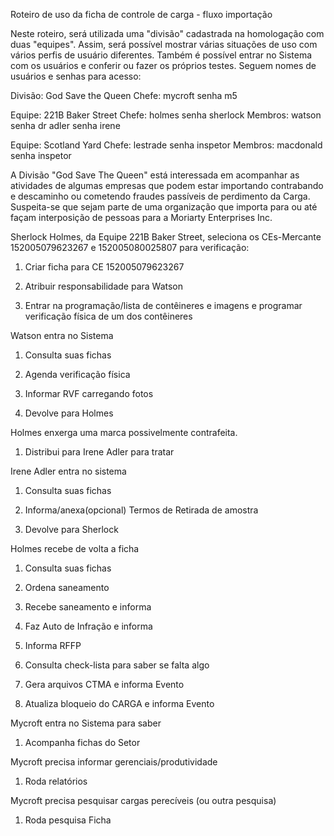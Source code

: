 Roteiro de uso da ficha de controle de carga - fluxo importação

Neste roteiro, será utilizada uma "divisão" cadastrada na homologação com duas "equipes". Assim, será possível mostrar várias situações de uso com vários perfis de usuário diferentes. Também é possível entrar no Sistema com os usuários e conferir ou fazer os próprios testes. Seguem nomes de usuários e senhas para acesso:

Divisão:  God Save the Queen
Chefe: 
mycroft senha m5

Equipe: 221B Baker Street
Chefe: 
holmes senha sherlock
Membros: 
watson senha dr
adler senha irene

Equipe: Scotland Yard
Chefe: 
lestrade senha inspetor
Membros:
macdonald senha inspetor

A Divisão "God Save The Queen" está interessada em acompanhar as atividades de algumas empresas que podem estar importando contrabando e descaminho ou cometendo fraudes passíveis de perdimento da Carga. Suspeita-se que sejam parte de uma organização que importa para ou até façam interposição de pessoas para a Moriarty Enterprises Inc.

Sherlock Holmes, da Equipe 221B Baker Street, seleciona os CEs-Mercante 152005079623267 e 152005080025807 para verificação:

1. Criar ficha para CE 152005079623267

2. Atribuir responsabilidade para Watson

3. Entrar na programação/lista de contêineres e imagens e programar verificação física de um dos contêineres

Watson entra no Sistema

1. Consulta suas fichas

2. Agenda verificação física

3. Informar RVF carregando fotos

4. Devolve para Holmes

Holmes enxerga uma marca possivelmente contrafeita.

1. Distribui para Irene Adler para tratar

Irene Adler entra no sistema

1. Consulta suas fichas

2. Informa/anexa(opcional) Termos de Retirada de amostra

3. Devolve para Sherlock

Holmes recebe de volta a ficha

1. Consulta suas fichas

2. Ordena saneamento

3. Recebe saneamento e informa

4. Faz Auto de Infração e informa

5. Informa RFFP

6. Consulta check-lista para saber se falta algo

7. Gera arquivos CTMA e informa Evento

8. Atualiza bloqueio do CARGA e informa Evento


Mycroft entra no Sistema para saber 

1. Acompanha fichas do Setor

Mycroft precisa informar gerenciais/produtividade

1. Roda relatórios

Mycroft precisa pesquisar cargas perecíveis (ou outra pesquisa)

1. Roda pesquisa Ficha


